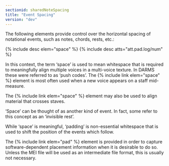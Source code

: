 ```yaml
---
sectionid: sharedNoteSpacing
title: "Event Spacing"
version: "dev"
---
```


The following elements provide control over the horizontal spacing of notational events,
such as notes, chords, rests, etc.:



{% include desc elem="space" %}
{% include desc atts="att.pad.log/num" %}




In this context, the term ‘space’ is used to mean whitespace that is
required to meaningfully align multiple voices in a multi-voice texture. In DARMS
these
were referred to as ‘push codes’. The {% include link elem="space" %}
element is most often used when a new voice appears on a staff mid-measure.

The {% include link elem="space" %} element may also be used to align material that crosses
staves.

‘Space’ can be thought of as another kind of event. In fact, some
refer to this concept as an ‘invisible rest’.

While ‘space’ is meaningful, ‘padding’ is
non-essential whitespace that is used to shift the position of the events which
follow.

The {% include link elem="pad" %} element is provided in order to capture software-dependent
placement information when it is desirable to do so. Unless the MEI file will be used
as
an intermediate file format, this is usually not necessary.

